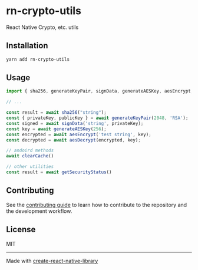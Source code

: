 # rn-crypto-utils

React Native Crypto, etc. utils

## Installation

```sh
yarn add rn-crypto-utils
```

## Usage

```js
import { sha256, generateKeyPair, signData, generateAESKey, aesEncrypt, aesDecrypt, ... } from 'rn-crypto-utils';

// ...

const result = await sha256("string");
const { privateKey, publicKey } = await generateKeyPair(2048, 'RSA');
const signed = await signData('string', privateKey);
const key = await generateAESKey(256);
const encrypted = await aesEncrypt('test string', key);
const decrypted = await aesDecrypt(encrypted, key);

// andoird methods
await clearCache()

// other utilities
const result = await getSecurityStatus()
```

## Contributing

See the [contributing guide](CONTRIBUTING.md) to learn how to contribute to the repository and the development workflow.

## License

MIT

---

Made with [create-react-native-library](https://github.com/callstack/react-native-builder-bob)
